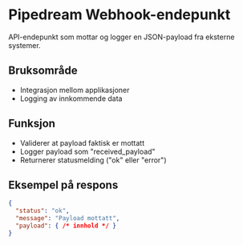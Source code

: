 # Pipedream Webhook-endepunkt

API-endepunkt som mottar og logger en JSON-payload fra eksterne systemer.

## Bruksområde

- Integrasjon mellom applikasjoner
- Logging av innkommende data

## Funksjon

- Validerer at payload faktisk er mottatt
- Logger payload som "received_payload"
- Returnerer statusmelding ("ok" eller "error")

## Eksempel på respons

```json
{
  "status": "ok",
  "message": "Payload mottatt",
  "payload": { /* innhold */ }
}
